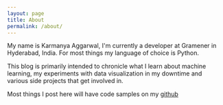 ```yaml
---
layout: page
title: About
permalink: /about/
---
```

My name is Karmanya Aggarwal, I'm currently a developer at Gramener in Hyderabad, India. For most things my language of choice is Python.

This blog is primarily intended to chronicle what I learn about machine learning, my experiments with data visualization in my downtime and various side projects that get involved in.

Most things I post here will have code samples on my [github](https://github.com/calmdownkarm)